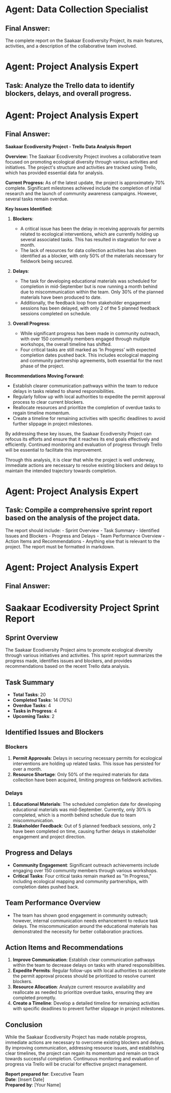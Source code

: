 # Agent: Data Collection Specialist
## Final Answer: 
The complete report on the Saakaar Ecodiversity Project, its main features, activities, and a description of the collaborative team involved.


# Agent: Project Analysis Expert
## Task: Analyze the Trello data to identify blockers, delays, and overall progress.



# Agent: Project Analysis Expert
## Final Answer: 
**Saakaar Ecodiversity Project - Trello Data Analysis Report**

**Overview:**
The Saakaar Ecodiversity Project involves a collaborative team focused on promoting ecological diversity through various activities and initiatives. The project's structure and activities are tracked using Trello, which has provided essential data for analysis. 

**Current Progress:**
As of the latest update, the project is approximately 70% complete. Significant milestones achieved include the completion of initial research and the launch of community awareness campaigns. However, several tasks remain overdue.

**Key Issues Identified:**
1. **Blockers**:
   - A critical issue has been the delay in receiving approvals for permits related to ecological interventions, which are currently holding up several associated tasks. This has resulted in stagnation for over a month.
   - The lack of resources for data collection activities has also been identified as a blocker, with only 50% of the materials necessary for fieldwork being secured.

2. **Delays**:
   - The task for developing educational materials was scheduled for completion in mid-September but is now running a month behind due to miscommunication within the team. Only 30% of the planned materials have been produced to date.
   - Additionally, the feedback loop from stakeholder engagement sessions has been delayed, with only 2 of the 5 planned feedback sessions completed on schedule.

3. **Overall Progress**:
   - While significant progress has been made in community outreach, with over 150 community members engaged through multiple workshops, the overall timeline has shifted.
   - Four critical tasks are still marked as ‘In Progress’ with expected completion dates pushed back. This includes ecological mapping and community partnership agreements, both essential for the next phase of the project.

**Recommendations Moving Forward:**
- Establish clearer communication pathways within the team to reduce delays in tasks related to shared responsibilities.
- Regularly follow up with local authorities to expedite the permit approval process to clear current blockers.
- Reallocate resources and prioritize the completion of overdue tasks to regain timeline momentum.
- Create a timeline for remaining activities with specific deadlines to avoid further slippage in project milestones.

By addressing these key issues, the Saakaar Ecodiversity Project can refocus its efforts and ensure that it reaches its end goals effectively and efficiently. Continued monitoring and evaluation of progress through Trello will be essential to facilitate this improvement.

Through this analysis, it is clear that while the project is well underway, immediate actions are necessary to resolve existing blockers and delays to maintain the intended trajectory towards completion.


# Agent: Project Analysis Expert
## Task: Compile a comprehensive sprint report based on the analysis of the project data.

The report should include: - Sprint Overview - Task Summary - Identified Issues and Blockers - Progress and Delays - Team Performance Overview - Action Items and Recommendations - Anything else that is relevant to the project. The report must be formatted in markdown.



# Agent: Project Analysis Expert
## Final Answer: 
# Saakaar Ecodiversity Project Sprint Report

## Sprint Overview
The Saakaar Ecodiversity Project aims to promote ecological diversity through various initiatives and activities. This sprint report summarizes the progress made, identifies issues and blockers, and provides recommendations based on the recent Trello data analysis.

## Task Summary
- **Total Tasks**: 20
- **Completed Tasks**: 14 (70%)
- **Overdue Tasks**: 4  
- **Tasks in Progress**: 4  
- **Upcoming Tasks**: 2  

## Identified Issues and Blockers
### Blockers
1. **Permit Approvals**: Delays in securing necessary permits for ecological interventions are holding up related tasks. This issue has persisted for over a month.
2. **Resource Shortage**: Only 50% of the required materials for data collection have been acquired, limiting progress on fieldwork activities.

### Delays
1. **Educational Materials**: The scheduled completion date for developing educational materials was mid-September. Currently, only 30% is completed, which is a month behind schedule due to team miscommunication.
2. **Stakeholder Feedback**: Out of 5 planned feedback sessions, only 2 have been completed on time, causing further delays in stakeholder engagement and project direction.

## Progress and Delays
- **Community Engagement**: Significant outreach achievements include engaging over 150 community members through various workshops.
- **Critical Tasks**: Four critical tasks remain marked as "In Progress," including ecological mapping and community partnerships, with completion dates pushed back.

## Team Performance Overview
- The team has shown good engagement in community outreach; however, internal communication needs enhancement to reduce task delays. The miscommunication around the educational materials has demonstrated the necessity for better collaboration practices.

## Action Items and Recommendations
1. **Improve Communication**: Establish clear communication pathways within the team to decrease delays on tasks with shared responsibilities.
2. **Expedite Permits**: Regular follow-ups with local authorities to accelerate the permit approval process should be prioritized to resolve current blockers.
3. **Resource Allocation**: Analyze current resource availability and reallocate as needed to prioritize overdue tasks, ensuring they are completed promptly.
4. **Create a Timeline**: Develop a detailed timeline for remaining activities with specific deadlines to prevent further slippage in project milestones.

## Conclusion
While the Saakaar Ecodiversity Project has made notable progress, immediate actions are necessary to overcome existing blockers and delays. By improving communication, addressing resource issues, and establishing clear timelines, the project can regain its momentum and remain on track towards successful completion. Continuous monitoring and evaluation of progress via Trello will be crucial for effective project management.

**Report prepared for**: Executive Team  
**Date**: [Insert Date]  
**Prepared by**: [Your Name]
